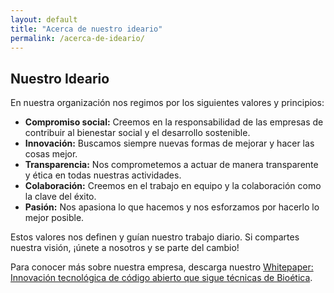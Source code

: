 ```yaml
---
layout: default
title: "Acerca de nuestro ideario"
permalink: /acerca-de-ideario/
---
```


## Nuestro Ideario

En nuestra organización nos regimos por los siguientes valores y principios:

- **Compromiso social:** Creemos en la responsabilidad de las empresas de contribuir al bienestar social y el desarrollo sostenible.
- **Innovación:** Buscamos siempre nuevas formas de mejorar y hacer las cosas mejor.
- **Transparencia:** Nos comprometemos a actuar de manera transparente y ética en todas nuestras actividades.
- **Colaboración:** Creemos en el trabajo en equipo y la colaboración como la clave del éxito.
- **Pasión:** Nos apasiona lo que hacemos y nos esforzamos por hacerlo lo mejor posible.

Estos valores nos definen y guían nuestro trabajo diario. Si compartes nuestra visión, ¡únete a nosotros y se parte del cambio!

Para conocer más sobre nuestra empresa, descarga nuestro [Whitepaper: Innovación tecnológica de código abierto que sigue técnicas de Bioética](/whitepaper).
